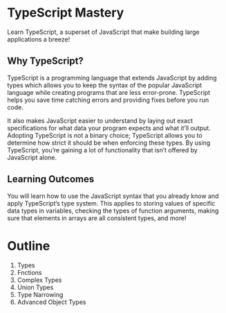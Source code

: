 # TypeScript Mastery

Learn TypeScript, a superset of JavaScript that make building large applications a breeze!

## Why TypeScript?

TypeScript is a programming language that extends JavaScript by adding types which allows you to keep the syntax of the popular JavaScript language while creating programs that are less error-prone. TypeScript helps you save time catching errors and providing fixes before you run code.

It also makes JavaScript easier to understand by laying out exact specifications for what data your program expects and what it’ll output. Adopting TypeScript is not a binary choice; TypeScript allows you to determine how strict it should be when enforcing these types. By using TypeScript, you’re gaining a lot of functionality that isn’t offered by JavaScript alone.

## Learning Outcomes 

You will learn how to use the JavaScript syntax that you already know and apply TypeScript’s type system. This applies to storing values of specific data types in variables, checking the types of function arguments, making sure that elements in arrays are all consistent types, and more! 

# Outline

1. Types
    <!-- Learn TypeScript, a superset of JavaScript that adds types to make the language scale! -->
2. Fnctions
3. Complex Types
4. Union Types
5. Type Narrowing
6. Advanced Object Types